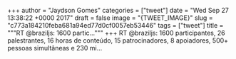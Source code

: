 
+++
author = "Jaydson Gomes"
categories = ["tweet"]
date = "Wed Sep 27 13:38:22 +0000 2017"
draft = false
image = "{TWEET_IMAGE}"
slug = "c773a184210feba681a94ed77d0cf0057eb53446"
tags = ["tweet"]
title = """RT @braziljs: 1600 partic..."""
+++
RT @braziljs: 1600 participantes, 26 palestrantes, 16 horas de conteúdo, 15 patrocinadores, 8 apoiadores, 500+ pessoas simultâneas e 230 mi…
